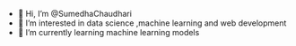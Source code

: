 - 👋 Hi, I’m @SumedhaChaudhari
- 👀 I’m interested in data science ,machine learning and web development
- 🌱 I’m currently learning machine learning models


<!---
SumedhaChaudhari/SumedhaChaudhari is a ✨ special ✨ repository because its `README.md` (this file) appears on your GitHub profile.
You can click the Preview link to take a look at your changes.
--->
